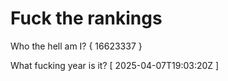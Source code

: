 # Fuck the rankings

Who the hell am I?
{ 16623337 }

What fucking year is it?
[ 2025-04-07T19:03:20Z ]
